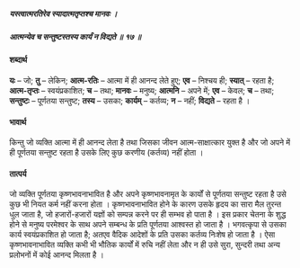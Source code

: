##### यस्त्वात्मरतिरेव स्यादात्मतृप्तश्च मानवः ।
##### आत्मन्येव च सन्तुष्टस्तस्य कार्यं न विद्यते ॥ १७ ॥

#### शब्दार्थ

**यः** – जो; **तु** – लेकिन; **आत्म-रतिः** – आत्मा में ही  आनन्द लेते हुए; **एव** – निश्चय ही; **स्यात्** – रहता है; **आत्म-तृप्तः** – स्वयंप्रकाशित; **च** – तथा; **मानवः** – मनुष्य; **आत्मनि** – अपने में; **एव** – केवल; **च** – तथा; **सन्तुष्टः** – पूर्णतया सन्तुष्ट; **तस्य** – उसका; **कार्यम्** – कर्तव्य; **न** – नहीं; **विद्यते** – रहता है ।

#### भावार्थ

किन्तु जो व्यक्ति आत्मा में ही आनन्द लेता है तथा जिसका जीवन आत्म-साक्षात्कार युक्त है और जो अपने में ही पूर्णतया सन्तुष्ट रहता है उसके लिए कुछ करणीय (कर्तव्य) नहीं होता ।

#### तात्पर्य

जो व्यक्ति पूर्णतया कृष्णभावनाभावित है और अपने कृष्णभावनामृत के कार्यों से पूर्णतया सन्तुष्ट रहता है उसे कुछ भी नियत कर्म नहीं करना होता । कृष्णभावनाभावित होने के कारण उसके हृदय का सारा मैल तुरन्त धुल जाता है, जो हजारों-हजारों यज्ञों को सम्पन्न करने पर ही सम्भव हो पाता है । इस प्रकार चेतना के शुद्ध होने से मनुष्य परमेश्वर के साथ अपने सम्बन्ध के प्रति पूर्णतया आश्वस्त हो जाता है । भगवत्कृपा से उसका कार्य स्वयंप्रकाशित हो जाता है; अतएव वैदिक आदेशों के प्रति उसका कर्तव्य निःशेष हो जाता है । ऐसा कृष्णभावनाभावित व्यक्ति कभी भी भौतिक कार्यों में रुचि नहीं लेता और न ही उसे सुरा, सुन्दरी तथा अन्य प्रलोभनों में कोई आनन्द मिलता है ।